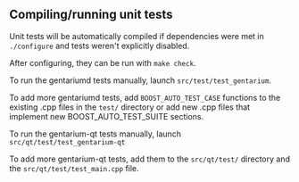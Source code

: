 Compiling/running unit tests
------------------------------------

Unit tests will be automatically compiled if dependencies were met in `./configure`
and tests weren't explicitly disabled.

After configuring, they can be run with `make check`.

To run the gentariumd tests manually, launch `src/test/test_gentarium`.

To add more gentariumd tests, add `BOOST_AUTO_TEST_CASE` functions to the existing
.cpp files in the `test/` directory or add new .cpp files that
implement new BOOST_AUTO_TEST_SUITE sections.

To run the gentarium-qt tests manually, launch `src/qt/test/test_gentarium-qt`

To add more gentarium-qt tests, add them to the `src/qt/test/` directory and
the `src/qt/test/test_main.cpp` file.

